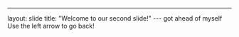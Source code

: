 ---
layout: slide
title: "Welcome to our second slide!"
---                                                                                              got ahead of myself
Use the left arrow to go back!                                                                                                                                                                                                                                                                                                                                                                                                                                                                                                                                                                                                                                                                                                                                                                                                                                                                                                                         
